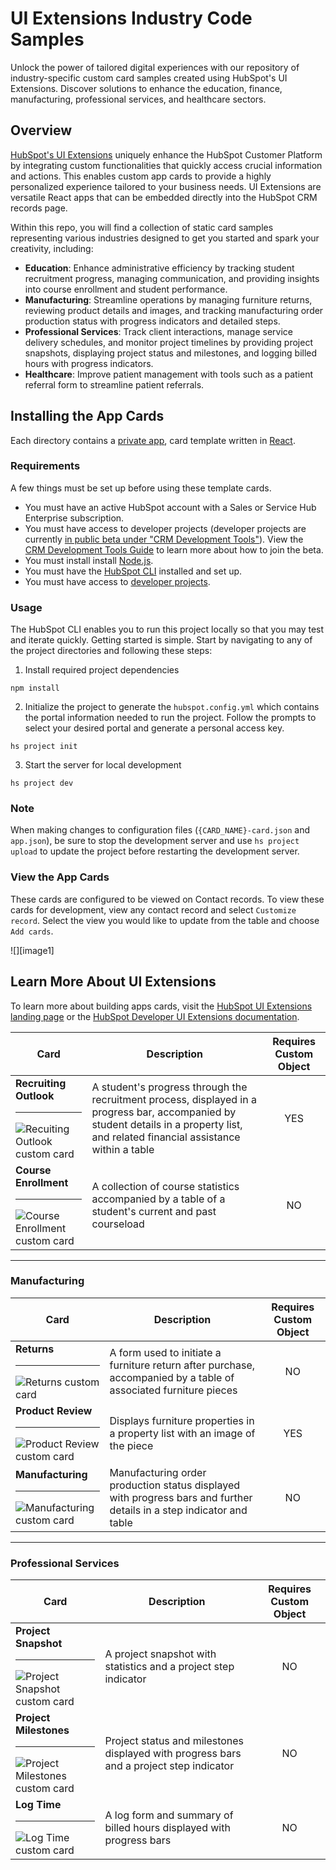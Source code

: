 # UI Extensions Industry Code Samples

Unlock the power of tailored digital experiences with our repository of industry-specific custom card samples created using HubSpot's UI Extensions. Discover solutions to enhance the education, finance, manufacturing, professional services, and healthcare sectors.

## Overview

[HubSpot's UI Extensions](https://developers.hubspot.com/docs/platform/ui-extensions-overview) uniquely enhance the HubSpot Customer Platform by integrating custom functionalities that quickly access crucial information and actions. This enables custom app cards to provide a highly personalized experience tailored to your business needs. UI Extensions are versatile React apps that can be embedded directly into the HubSpot CRM records page.

Within this repo, you will find a collection of static card samples representing various industries designed to get you started and spark your creativity, including:

* **Education**: Enhance administrative efficiency by tracking student recruitment progress, managing communication, and providing insights into course enrollment and student performance.
* **Manufacturing**: Streamline operations by managing furniture returns, reviewing product details and images, and tracking manufacturing order production status with progress indicators and detailed steps.
* **Professional Services**: Track client interactions, manage service delivery schedules, and monitor project timelines by providing project snapshots, displaying project status and milestones, and logging billed hours with progress indicators.
* **Healthcare**: Improve patient management with tools such as a patient referral form to streamline patient referrals.


## Installing the App Cards

Each directory contains a [private app](https://developers.hubspot.com/docs/api/private-apps), card template written in [React](https://react.dev/).

### Requirements

A few things must be set up before using these template cards.

* You must have an active HubSpot account with a Sales or Service Hub Enterprise subscription.
* You must have access to developer projects (developer projects are currently [in public beta under "CRM Development Tools"](https://app.hubspot.com/l/whats-new/betas)). View the [CRM Development Tools Guide](https://developers.hubspot.com/docs/platform/crm-development-tools-overview#get-started) to learn more about how to join the beta.
* You must install install [Node.js](https://nodejs.org/en/download/package-manager).
* You must have the [HubSpot CLI](https://www.npmjs.com/package/@hubspot/cli) installed and set up.
* You must have access to [developer projects](https://developers.hubspot.com/docs/platform/developer-projects-setup).

### Usage

The HubSpot CLI enables you to run this project locally so that you may test and iterate quickly. Getting started is simple. Start by navigating to any of the project directories and following these steps:

1. Install required project dependencies

```
npm install
```

2. Initialize the project to generate the `hubspot.config.yml` which contains the portal information needed to run the project. Follow the prompts to select your desired portal and generate a personal access key.

```
hs project init
```

3. Start the server for local development

```
hs project dev
```

### Note

When making changes to configuration files (`{CARD_NAME}-card.json` and `app.json`), be sure to stop the development server and use `hs project upload` to update the project before restarting the development server.

### View the App Cards

These cards are configured to be viewed on Contact records. To view these cards for development, view any contact record and select `Customize record`. Select the view you would like to update from the table and choose `Add cards`.

![][image1]

## Learn More About UI Extensions

To learn more about building apps cards, visit the [HubSpot UI Extensions landing page](https://developers.hubspot.com/build-app-cards) or the [HubSpot Developer UI Extensions documentation](https://developers.hubspot.com/beta-docs/guides/crm/ui-extensions/overview).



| Card | Description | Requires Custom Object |
| ----- | ------------ | :---------------------: |
| **Recruiting Outlook** <hr /> ![Recuiting Outlook custom card](https://github.com/user-attachments/assets/f6c8119e-bbf4-49fa-98fc-5bd01111ec42) | A student's progress through the recruitment process, displayed in a progress bar, accompanied by student details in a property list, and related financial assistance within a table | YES
| **Course Enrollment** <hr /> ![Course Enrollment custom card](https://github.com/user-attachments/assets/1849cab3-01e5-4053-8224-0f39aa19e1c2) | A collection of course statistics accompanied by a table of a student's current and past courseload | NO

<hr />

### Manufacturing

| Card | Description | Requires Custom Object |
| ----- | ------------ | :---------------------: |
| **Returns** <hr /> ![Returns custom card](https://github.com/user-attachments/assets/0c7830b3-5563-4904-b86c-100ec4d190de) | A form used to initiate a furniture return after purchase, accompanied by a table of associated furniture pieces | NO
| **Product Review** <hr /> ![Product Review custom card](https://github.com/user-attachments/assets/6c2c325d-bc26-4090-8549-2aa5d6985609) | Displays furniture properties in a property list with an image of the piece| YES
| **Manufacturing** <hr/> ![Manufacturing custom card](https://github.com/user-attachments/assets/abcb5414-3604-40b6-af1d-f363c25aade8) | Manufacturing order production status displayed with progress bars and further details in a step indicator and table | NO

<hr />

### Professional Services

| Card | Description | Requires Custom Object |
| ----- | ------------ | :---------------------: |
| **Project Snapshot** <hr /> ![Project Snapshot custom card](https://github.com/user-attachments/assets/6f92a030-2802-4835-a7c3-1b0ec31101ad) | A project snapshot with statistics and a project step indicator| NO
| **Project Milestones** <hr /> ![Project Milestones custom card](https://github.com/user-attachments/assets/124f0b25-0f23-40b8-bf45-faa99eada6c2) | Project status and milestones displayed with progress bars and a project step indicator | NO
| **Log Time** <hr/> ![Log Time custom card](https://github.com/user-attachments/assets/2166369e-3df1-40d4-bdcb-9744fef638d2) | A log form and summary of billed hours displayed with progress bars| NO









